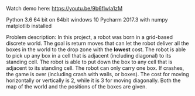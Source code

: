 Watch demo here:
https://youtu.be/9b6flwla1zM

Python 3.6 64 bit on 64bit windows 10 Pycharm 2017.3 with numpy matplotlib installed

Problem description:
In this project, a robot was born in a grid-based discrete world. The goal is return moves that can let the robot deliver all the boxes in the world to the drop zone with the <strong>lowest</strong> cost.
The robot is able to pick up any box in a cell that is adjacent (including diagonal) to its standing cell. The robot is able to put down the box to any cell that is adjacent to its standing cell.
The robot can only carry one box. If crashes, the game is over (including crash with walls, or boxes). The cost for moving horizontally or vertically is 2, while it is 3 for moving diagonally. Both the map of the world and the positions of the boxes are given.